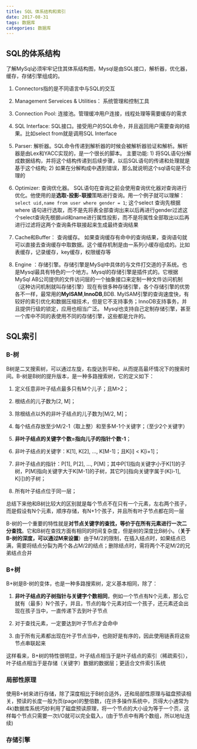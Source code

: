 ```yaml
---
title: SQL 体系结构和索引
date: 2017-08-31
tags: 数据库
categories: 数据库
---
```


## SQL的体系结构

了解MySql必须牢牢记住其体系结构图，Mysql是由SQL接口，解析器，优化器，缓存，存储引擎组成的。

1. Connectors指的是不同语言中与SQL的交互
 
2. Management Serveices & Utilities： 系统管理和控制工具
 
3. Connection Pool: 连接池。管理缓冲用户连接，线程处理等需要缓存的需求

4. SQL Interface: SQL接口。接受用户的SQL命令，并且返回用户需要查询的结果。比如select from就是调用SQL Interface

5. Parser: 解析器。SQL命令传递到解析器的时候会被解析器验证和解析。解析器是由Lex和YACC实现的，是一个很长的脚本。 主要功能: 1) 将SQL语句分解成数据结构，并将这个结构传递到后续步骤，以后SQL语句的传递和处理就是基于这个结构; 2) 如果在分解构成中遇到错误，那么就说明这个sql语句是不合理的

6. Optimizer: 查询优化器。 SQL语句在查询之前会使用查询优化器对查询进行优化。他使用的是**选取-投影-联接**策略进行查询。用一个例子就可以理解： `select uid,name from user where gender = 1`; 这个select 查询先根据where 语句进行选取，而不是先将表全部查询出来以后再进行gender过滤这个select查询先根据uid和name进行属性投影，而不是将属性全部取出以后再进行过滤将这两个查询条件联接起来生成最终查询结果
 
7. Cache和Buffer： 查询缓存。 如果查询缓存有命中的查询结果，查询语句就可以直接去查询缓存中取数据。这个缓存机制是由一系列小缓存组成的。比如表缓存，记录缓存，key缓存，权限缓存等

8. Engine ：存储引擎。存储引擎是MySql中具体的与文件打交道的子系统。也是Mysql最具有特色的一个地方。Mysql的存储引擎是插件式的。它根据MySql AB公司提供的文件访问层的一个抽象接口来定制一种文件访问机制（这种访问机制就叫存储引擎）现在有很多种存储引擎，各个存储引擎的优势各不一样，最常用的**MyISAM**,**InnoDB**,BDB. MyISAM引擎的查询速度快，有较好的索引优化和数据压缩技术，但是它不支持事务；InnoDB支持事务，并且提供行级的锁定，应用也相当广泛。 Mysql也支持自己定制存储引擎，甚至一个库中不同的表使用不同的存储引擎，这些都是允许的。

## SQL索引

### B-树

B树是二叉搜索树，可以通过左旋，右旋达到平和，从而提高最坏情况下的搜索时间。B-树是B树的提升版本，是一种多路搜索树，它的定义如下：

1. 定义任意非叶子结点最多只有M个儿子；且M>2；

2. 根结点的儿子数为[2, M]；

3. 除根结点以外的非叶子结点的儿子数为[M/2, M]；

4. 每个结点存放至少M/2-1（取上整）和至多M-1个关键字；（至少2个关键字）

5. **非叶子结点的关键字个数=指向儿子的指针个数-1**；

6. 非叶子结点的关键字：K[1], K[2], …, K[M-1]；且K[i] < K[i+1]；

7. 非叶子结点的指针：P[1], P[2], …, P[M]；其中P[1]指向关键字小于K[1]的子树，P[M]指向关键字大于K[M-1]的子树，其它P[i]指向关键字属于(K[i-1], K[i])的子树；

8. 所有叶子结点位于同一层；

总结下来他和B树比较大的区别就是每个节点不在只有一个元素，左右两个孩子，而是假设有N个元素，顺序存储，有N+1个孩子，并且所有叶子节点都在同一层

B-树的一个重要的特性就是**对节点关键字的查找，等价于在所有元素进行一次二分查找**。它和B树在查找方面有相同的时间复杂度，但是树的深度比B树小。（**关于B-树的深度，可以通过M来设置**）由于M/2的限制，在插入结点时，如果结点已满，需要将结点分裂为两个各占M/2的结点；删除结点时，需将两个不足M/2的兄弟结点合并

### B+树

B+树是B-树的变体，也是一种多路搜索树，定义基本相同，除了：

1. **非叶子结点的子树指针与关键字个数相同**，例如一个节点有N个元素，那么它就有（最多）N个孩子，并且，节点的每个元素对应一个孩子，还元素还会出现在孩子当中，一直传递下去到叶子节点

2. 对于查找元素，一定要达到叶子节点才会命中

3. 由于所有元素都出现在叶子节点当中，也刚好是有序的，因此使用链表将这些节点串联起来

这样看来，B+树的特性很明显，叶子结点相当于是叶子结点的索引（稀疏索引），叶子结点相当于是存储（关键字）数据的数据层；更适合文件索引系统

### 局部性原理

使用B+树来进行存储，除了深度相比于B树合适外，还和局部性原理与磁盘预读相关，预读的长度一般为页(page)的整倍数，(在许多操作系统中，页得大小通常为4k)数据库系统巧妙利用了磁盘预读原理，将一个节点的大小设为等于一个页，这样每个节点只需要一次I/O就可以完全载入，(由于节点中有两个数组，所以地址连续)

### 存储引擎
